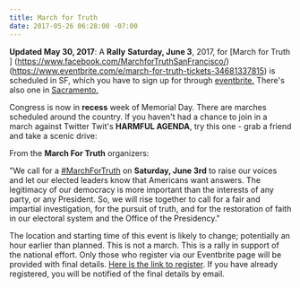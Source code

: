 ```yaml
---
title: March for Truth
date: 2017-05-26 06:28:00 -07:00
---
```


**Updated May 30, 2017**:
A **Rally** **Saturday, June 3**, 2017, for [March for Truth ] (https://www.facebook.com/MarchforTruthSanFrancisco/)(https://www.eventbrite.com/e/march-for-truth-tickets-34681337815) is scheduled in SF, which you have to sign up for through [eventbrite.](https://www.eventbrite.com/e/march-for-truth-tickets-34681337815)  There's also one in
[Sacramento.](https://www.marchfortruth.info/find-a-local-march/)  


Congress is now in **recess** week of Memorial Day. There are marches scheduled around the country. If you haven't had a chance to join in a march against Twitter Twit's **HARMFUL AGENDA**, try this one - grab a friend and take a scenic drive:

From the **March For Truth** organizers:

"We call for a [#MarchForTruth](https://www.marchfortruth.info/) on **Saturday, June 3rd** to raise our voices and let our elected leaders know that Americans want answers. The legitimacy of our democracy is more important than the interests of any party, or any President. So, we will rise together to call for a fair and impartial investigation, for the pursuit of truth, and for the restoration of faith in our electoral system and the Office of the Presidency."

The location and starting time of this event is likely to change; potentially an hour earlier than planned. This is not a march. This is a rally in support of the national effort. Only those who register via our Eventbrite page will be provided with final details. [Here is the link to register](https://www.eventbrite.com/e/march-for-truth-tickets-34681337815).  If you have already registered, you will be notified of the final details by email.



